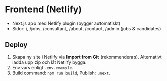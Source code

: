 
# Frontend (Netlify)
- Next.js app med Netlify plugin (bygger automatiskt)
- Sidor: /, /jobs, /consultant, /about, /contact, /admin (jobs & candidates)

## Deploy
1) Skapa ny site i Netlify via **Import from Git** (rekommenderas). Alternativt ladda upp zip och låt Netlify bygga.
2) Env vars enligt `.env.example`.
3) Build command: `npm run build`, Publish: `.next`.
